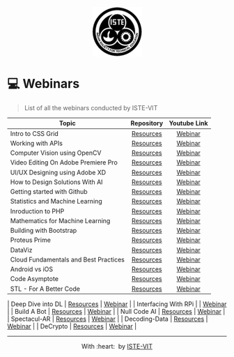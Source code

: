 <p align="center"><a href="https://istevit.in/" target="_blank"><img src="./ISTE_logo.png"  alt="ISTE-VIT"></a>
</p>



# 💻 Webinars

> List of all the webinars conducted by ISTE-VIT


| Topic                                                                                         |                                 Repository                         |                                                              Youtube Link                                                         |
| --------------------------------------------------------------------------------------------- | :-------------------------------------------------------------------: |  :----------------------------------------------------------------------------------------------------------------------------: |              
| Intro to CSS Grid                                                    | [Resources](https://github.com/ISTE-VIT/css-grid)        | [Webinar](https://www.youtube.com/watch?v=ugYSubqZf0I)  |  
| Working with APIs                                                    | [Resources ](https://github.com/ISTE-VIT/Working-with-APIs)        | [Webinar](https://www.youtube.com/watch?v=SvULk4H1s8w)  |    
| Computer Vision using OpenCV                                                     | [Resources](https://github.com/ISTE-VIT/Computer-Vision-using-OpenCV)        | [Webinar](https://www.youtube.com/watch?v=91uBNFQOlRE)  |    
| Video Editing On Adobe Premiere Pro                                       | [Resources](https://github.com/ISTE-VIT/Video-editing-on-premier-pro-webinar)        | [Webinar](https://www.youtube.com/watch?v=lNkquXP0wLA)  |    
| UI/UX Designing using Adobe XD                                                    | [Resources](https://github.com/ISTE-VIT/ui-ux-design-webinar)        | [Webinar](https://www.youtube.com/watch?v=YKKyV14VgE0)  |    
| How to Design Solutions With AI                                                   | [Resources](https://github.com/ISTE-VIT/)        | [Webinar](https://www.youtube.com/watch?v=2_MFW3mCj5E)  |    
| Getting started with Github                                                   | [Resources](https://github.com/ISTE-VIT/git-seminar)        | [Webinar](https://www.youtube.com/watch?v=qfC-02baShs)  |    
| Statistics and Machine Learning                                                  | [Resources](https://github.com/ISTE-VIT/)        | [Webinar](https://www.youtube.com/watch?v=07GHVv5ceaQ)  |    
| Inroduction to PHP                                                 | [Resources](https://github.com/ISTE-VIT/php-webinar)        | [Webinar](https://www.youtube.com/watch?v=THI2hwhIghE)  | 
| Mathematics for Machine Learning                                                | [Resources](https://github.com/ISTE-VIT/)        | [Webinar](https://www.youtube.com/watch?v=RP27N8sE2Hc)  |  
| Building with Bootstrap                                            | [Resources](https://github.com/ISTE-VIT/Building-with-Bootstrap)        | [Webinar](https://www.youtube.com/watch?v=GEaaq2CE_84)  | 
| Proteus Prime                                           | [Resources](https://github.com/ISTE-VIT/Proteus-Prime)        | [Webinar](https://www.youtube.com/watch?v=vNdBHwyuniE)  |  
| DataViz                                          | [Resources](https://github.com/ISTE-VIT/DataViz)        | [Webinar](https://www.youtube.com/watch?v=dautTQ7k99w)  |  
| Cloud Fundamentals and Best Practices                                     | [Resources](https://github.com/ISTE-VIT/)        | [Webinar](https://www.youtube.com/watch?v=THds-sDCldE)  |  
| Android vs iOS                                    | [Resources](https://github.com/ISTE-VIT/)        | [Webinar](https://www.youtube.com/watch?v=MvmYc84RuXE)  |  
| Code Asymptote                                  | [Resources](https://github.com/ISTE-VIT/Code-Asymptote)        | [Webinar](https://www.youtube.com/watch?v=4SbnwTEnnHo)  |  
| STL - For A Better Code                                | [Resources](https://github.com/ISTE-VIT/STL-For-a-Better-Code)        | [Webinar](hhttps://www.youtube.com/watch?v=3bGlEM4sbNQ)  | 

| Deep Dive into DL                                 | [Resources](https://github.com/ISTE-VIT/Deep-Dive-into-DL)        | [Webinar](https://www.youtube.com/watch?v=H5qBLd2Tua4)  | 
| Interfacing With RPi                                |        | [Webinar](https://www.youtube.com/watch?v=wcJm1ikVj20)  | 
| Build A Bot                                 | [Resources](https://github.com/ISTE-VIT/Build-a-bot)        | [Webinar](https://www.youtube.com/watch?v=WKGxq8oqMXM)  | 
| Null Code AI                                 | [Resources](https://github.com/ISTE-VIT/Null-Code-AI)        | [Webinar](https://www.youtube.com/watch?v=E7PGac3jwPU)  | 
| Spectacul-AR                                  | [Resources](https://github.com/ISTE-VIT/Spectacul-AR)        | [Webinar](https://www.youtube.com/watch?v=k4_RjiDUSZM)  |
| Decoding-Data                                  | [Resources](https://github.com/ISTE-VIT/Decoding-Data)        | [Webinar](https://youtu.be/nbFNh_Zo2-w)  | 
| DeCrypto                                 | [Resources](https://github.com/ISTE-VIT/DeCrypto)        | [Webinar](https://youtu.be/wRQCemRueTw)  | 

<hr>
<p align="center">
	With :heart: &nbsp;by <a href="https://istevit.in/" target="_blank">ISTE-VIT</a>
</p>
